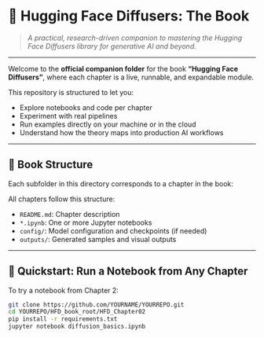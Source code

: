 # 📘 Hugging Face Diffusers: The Book

> _A practical, research-driven companion to mastering the Hugging Face Diffusers library for generative AI and beyond._

---

Welcome to the **official companion folder** for the book **“Hugging Face Diffusers”**, where each chapter is a live, runnable, and expandable module.

This repository is structured to let you:
- Explore notebooks and code per chapter
- Experiment with real pipelines
- Run examples directly on your machine or in the cloud
- Understand how the theory maps into production AI workflows

---

## 🧠 Book Structure

Each subfolder in this directory corresponds to a chapter in the book:


All chapters follow this structure:
- `README.md`: Chapter description
- `*.ipynb`: One or more Jupyter notebooks
- `config/`: Model configuration and checkpoints (if needed)
- `outputs/`: Generated samples and visual outputs

---

## 🚀 Quickstart: Run a Notebook from Any Chapter

To try a notebook from Chapter 2:

```bash
git clone https://github.com/YOURNAME/YOURREPO.git
cd YOURREPO/HFD_book_root/HFD_Chapter02
pip install -r requirements.txt
jupyter notebook diffusion_basics.ipynb
